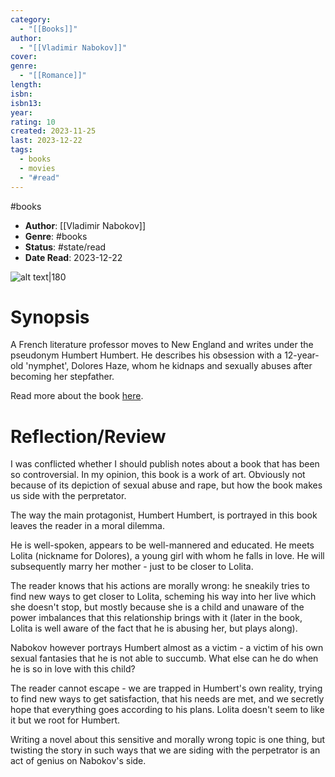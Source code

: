 ```yaml
---
category:
  - "[[Books]]"
author:
  - "[[Vladimir Nabokov]]"
cover: 
genre:
  - "[[Romance]]"
length: 
isbn: 
isbn13: 
year: 
rating: 10
created: 2023-11-25
last: 2023-12-22
tags:
  - books
  - movies
  - "#read"
---
```

#books

- **Author**: [[Vladimir Nabokov]]
- **Genre**: #books 
- **Status**: #state/read
- **Date Read**: 2023-12-22

![alt text|180](https://upload.wikimedia.org/wikipedia/commons/5/57/Lolita_1955.JPG)
# Synopsis

A French literature professor moves to New England and writes under the pseudonym Humbert Humbert. He describes his obsession with a 12-year-old 'nymphet', Dolores Haze, whom he kidnaps and sexually abuses after becoming her stepfather. 

Read more about the book [here](https://en.wikipedia.org/wiki/Lolita#Plot).

# Reflection/Review

I was conflicted whether I should publish notes about a book that has been so controversial. In my opinion, this book is a work of art. Obviously not because of its depiction of sexual abuse and rape, but how the book makes us side with the perpretator. 

The way the main protagonist, Humbert Humbert, is portrayed in this book leaves the reader in a moral dilemma. 

He is well-spoken, appears to be well-mannered and educated. He meets Lolita (nickname for Dolores), a young girl with whom he falls in love. He will subsequently marry her mother - just to be closer to Lolita. 

The reader knows that his actions are morally wrong: he sneakily tries to find new ways to get closer to Lolita, scheming his way into her live which she doesn't stop, but mostly because she is a child and unaware of the power imbalances that this relationship brings with it (later in the book, Lolita is well aware of the fact that he is abusing her, but plays along). 

Nabokov however portrays Humbert almost as a victim - a victim of his own sexual fantasies that he is not able to succumb. What else can he do when he is so in love with this child?

The reader cannot escape - we are trapped in Humbert's own reality, trying to find new ways to get satisfaction, that his needs are met, and we secretly hope that everything goes according to his plans. Lolita doesn't seem to like it but we root for Humbert.

Writing a novel about this sensitive and morally wrong topic is one thing, but twisting the story in such ways that we are siding with the perpetrator is an act of genius on Nabokov's side. 